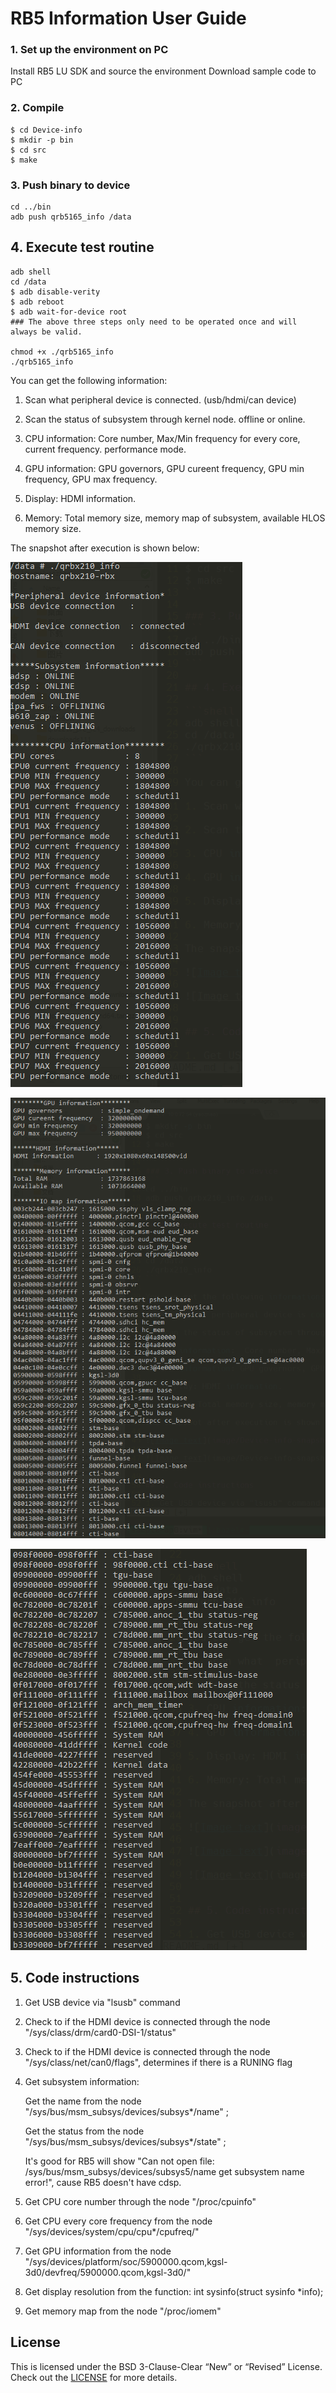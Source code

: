 # RB5 Information User Guide

### 1. Set up the environment on PC
Install RB5 LU SDK and source the environment
Download sample code to PC

### 2. Compile
```
$ cd Device-info
$ mkdir -p bin
$ cd src
$ make
```

### 3. Push binary to device
```
cd ../bin
adb push qrb5165_info /data
```

## 4. Execute test routine

```shell
adb shell
cd /data
$ adb disable-verity
$ adb reboot
$ adb wait-for-device root
### The above three steps only need to be operated once and will always be valid.

chmod +x ./qrb5165_info
./qrb5165_info
```

You can get the following information:

1. Scan what  peripheral device is connected. (usb/hdmi/can device)

2. Scan the status of subsystem through kernel node. offline or online.

3. CPU information:  Core number, Max/Min frequency for every core, current frequency. performance mode.

4. GPU information: GPU governors, GPU cureent frequency, GPU min frequency, GPU max frequency.

5. Display: HDMI information. 

6. Memory: Total memory size, memory map of subsystem, available HLOS memory size.

The snapshot after execution is shown below:

![Image text](image/Device-info-snapshot-1.png)

![Image text](image/Device-info-snapshot-2.png)

![Image text](image/Device-info-snapshot-3.png)


## 5. Code instructions

1. Get USB device via "lsusb" command

2. Check to if the HDMI device is connected through the node "/sys/class/drm/card0-DSI-1/status"

3. Check to if the HDMI device is connected through the node "/sys/class/net/can0/flags", determines if there is a RUNING flag

4. Get subsystem information: 

   Get the name from the node "/sys/bus/msm_subsys/devices/subsys*/name" ;

   Get the status from the node "/sys/bus/msm_subsys/devices/subsys*/state" ;

   It's good for RB5 will show "Can not open file: /sys/bus/msm_subsys/devices/subsys5/name get subsystem name error!",
   cause RB5 doesn't have cdsp.

5. Get CPU core number through the node "/proc/cpuinfo"

6. Get CPU every core frequency from the node "/sys/devices/system/cpu/cpu*/cpufreq/"

7. Get GPU information from the node "/sys/devices/platform/soc/5900000.qcom,kgsl-3d0/devfreq/5900000.qcom,kgsl-3d0/"

8. Get display resolution from the function: int sysinfo(struct sysinfo *info);

9. Get memory map from the node "/proc/iomem"

## License
This is licensed under the BSD 3-Clause-Clear “New” or “Revised” License. Check out the [LICENSE](LICENSE) for more details.
